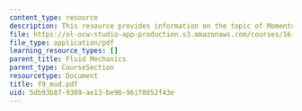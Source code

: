 ```yaml
---
content_type: resource
description: This resource provides information on the topic of Momentum Theorem Applications.
file: https://ol-ocw-studio-app-production.s3.amazonaws.com/courses/16-01-unified-engineering-i-ii-iii-iv-fall-2005-spring-2006/5db93b879389ae13be96961f0852f43e_f9_mud.pdf
file_type: application/pdf
learning_resource_types: []
parent_title: Fluid Mechanics
parent_type: CourseSection
resourcetype: Document
title: f9_mud.pdf
uid: 5db93b87-9389-ae13-be96-961f0852f43e
---
```

